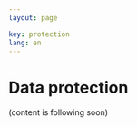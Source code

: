 ```yaml
---
layout: page

key: protection
lang: en
---
```


Data protection
=============

(content is following soon)
